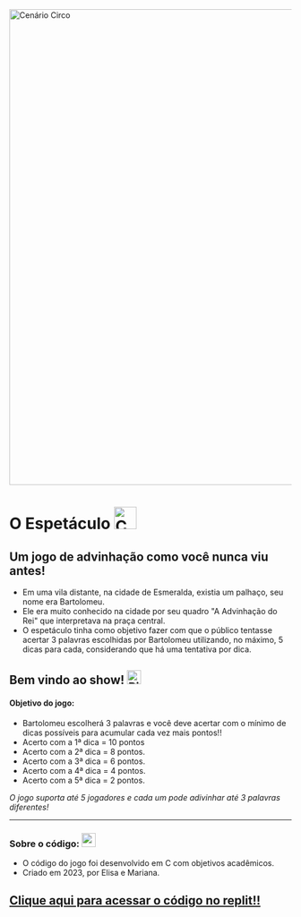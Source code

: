 <html>
<img src="https://lh3.googleusercontent.com/pw/ADCreHdHHb5gFB6xdmhe1hgUKgiCK3EP0d8T69KRWYdYEIDl83Rgb5c3yNZW_2vmzc2z0ls17denJhT0k3zBmqPGPbCrlEmn9wjDVB8sUSvAbyfAQgFTLHQ7N_j-Hjo3p8Fqu9jB5zAShLsJeBJNkhWdjtLF=w1360-h227-s-no-gm?authuser=0" alt="Cenário Circo" border="0" width="850"/>

<h1><strong>O Espetáculo</strong> <img src="https://lh3.googleusercontent.com/pw/ADCreHc8fCBlhmAdR0-iwIhVphD3-qXHHtq4lwcS-8XbPEp8WfsuY6txnnlMbaj0XnnGEURiqvDGfNN3A8_s6Z_OAoskJLQxQkeX8EmkI5puAUbLzWkDl5p9AC4WA-EA4rY4WcRivGn1JaSqEbsfmBWkvA2e=w512-h512-s-no-gm?authuser=0" alt="Chapéu de Palhaço" border="0" width="40" /></h1>
<h2>Um jogo de advinhação como você nunca viu antes!</h2>
</html>

- Em uma vila distante, na cidade de Esmeralda, existia um palhaço, seu nome era Bartolomeu.
- Ele era muito conhecido na cidade por seu quadro "A Advinhação do Rei" que interpretava na praça central.
- O espetáculo tinha como objetivo fazer com que o público tentasse acertar 3 palavras escolhidas por Bartolomeu utilizando, no máximo, 5 dicas para cada, considerando que há uma tentativa por dica.  

<html>

<h2>Bem vindo ao show! <img src="https://lh3.googleusercontent.com/pw/ADCreHdf3O8mU515NuUAwg6KycQcxpwb0ky--v2NNoa8_SHe3lv5cANl-wxb7K-1rLqQ0zDwzvLsUikWmkbN5oGqtWWqKPt8KuXw5BnHzG6s2A2hUHbyWSnFXrfA-8J0rkAZ4Px68J6Vi9avq2WkQNzjl6So=w196-h239-s-no-gm?authuser=0" alt="Pipoca" border="0" width="25" /></h2>

</html>

#### Objetivo do jogo:

- Bartolomeu escolherá 3 palavras e você deve acertar com o mínimo de dicas possíveis para acumular cada vez mais pontos!!
- Acerto com a 1ª dica = 10 pontos
- Acerto com a 2ª dica = 8 pontos.
- Acerto com a 3ª dica = 6 pontos.
- Acerto com a 4ª dica = 4 pontos.
- Acerto com a 5ª dica = 2 pontos.

_*O jogo suporta até 5 jogadores e cada um pode adivinhar até 3 palavras diferentes!*_

-------------------------------------------------------

<html>

<h3> Sobre o código: <img src="https://lh3.googleusercontent.com/pw/ADCreHekyy1ourcQfyHPnL8SbgZrXoQG1K7XUqihpXyC0GlH2qRWItkqISLtUdb-PTqphIhcQZ4plpyu9zc2bmZnbyetH_6KOp_8bmQAIFFJb1-5zMIieeSX62x9eQwxUFIAZ0uyCDK3InBjTcWWPtwXGPge=w448-h448-s-no-gm?authuser=0" border="0" width="25" /></h3>

</html>

- O código do jogo foi desenvolvido em C com objetivos acadêmicos.
- Criado em 2023, por Elisa e Mariana.

<html>

<h2><a href="https://replit.com/@elisanuness/O-Espetaculo-Trabalho-Final-IESB?v=1" target="_blank">Clique aqui para acessar o código no replit!!</a></h2>

</html>



​    

